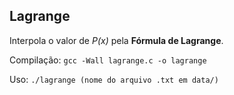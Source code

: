 ## Lagrange

Interpola o valor de _P(x)_ pela __Fórmula de Lagrange__.

Compilação: `gcc -Wall lagrange.c -o lagrange`

Uso: `./lagrange (nome do arquivo .txt em data/)`